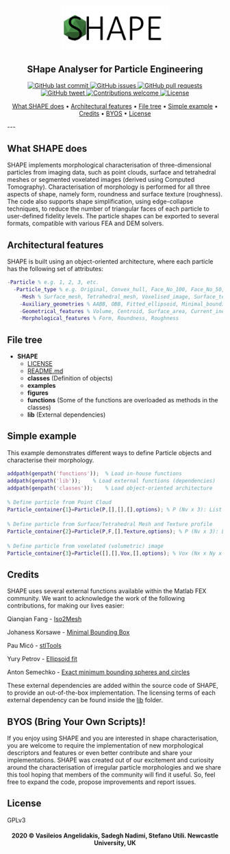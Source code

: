 <p align="center"><img width=50% src="https://github.com/vsangelidakis/SHAPE/blob/master/figures/SHAPE_Logo_Extended.png"></p>
<h2 align="center">SHape Analyser for Particle Engineering</a></h2>

<p align="center">
    <a href="https://github.com/vsangelidakis/SHAPE/commits/master">
    <img src="https://img.shields.io/github/last-commit/vsangelidakis/SHAPE.svg?style=flat-square&logo=github&logoColor=white"
         alt="GitHub last commit">
    <a href="https://github.com/vsangelidakis/SHAPE/issues">
    <img src="https://img.shields.io/github/issues-raw/vsangelidakis/SHAPE.svg?style=flat-square&logo=github&logoColor=white"
         alt="GitHub issues">
    <a href="https://github.com/vsangelidakis/SHAPE/pulls">
    <img src="https://img.shields.io/github/issues-pr-raw/vsangelidakis/SHAPE.svg?style=flat-square&logo=github&logoColor=white"
         alt="GitHub pull requests">
    <a href="https://twitter.com/intent/tweet?text=SHape Analyser for Particle Engineering: &url=https%3A%2F%2Fgithub.com%2Fvsangelidakis%2FSHAPE">
    <img src="https://img.shields.io/twitter/url/https/github.com/vsangelidakis/SHAPE.svg?style=flat-square&logo=twitter"
         alt="GitHub tweet">
    <a href="https://github.com/vsangelidakis/SHAPE/pulls">
    <img src="https://img.shields.io/badge/contributions-welcome-orange.svg"
         alt="Contributions welcome">
    <a href="https://opensource.org/licenses/GPL-3.0">
    <img src="https://img.shields.io/badge/license-GPL-blue.svg"
         alt="License">
</p>

<p align="center">
  <a href="#what-shape-does">What SHAPE does</a> •
  <a href="#architectural-features">Architectural features</a> •
  <a href="#file-tree">File tree</a> •
  <a href="#simple-example">Simple example</a> •
  <a href="#credits">Credits</a> •
  <a href="#byos-bring-your-own-scripts">BYOS</a> •
  <a href="#license">License</a>
</p>
---

## What SHAPE does
SHAPE implements morphological characterisation of three-dimensional particles from imaging data, such as point clouds, surface and tetrahedral meshes or segmented voxelated images (derived using Computed Tomography). Characterisation of morphology is performed for all three aspects of shape, namely form, roundness and surface texture (roughness). The code also supports shape simplification, using edge-collapse techniques, to reduce the number of triangular faces of each particle to user-defined fidelity levels. The particle shapes can be exported to several formats, compatible with various FEA and DEM solvers.

## Architectural features
SHAPE is built using an object-oriented architecture, where each particle has the following set of attributes:

```Matlab
-Particle % e.g. 1, 2, 3, etc.
  -Particle_type % e.g. Original, Convex_hull, Face_No_100, Face_No_50, etc.
    -Mesh % Surface_mesh, Tetrahedral_mesh, Voxelised_image, Surface_texture
    -Auxiliary_geometries % AABB, OBB, Fitted_ellipsoid, Minimal_bounding_sphere, Maximal_inscribed_sphere
    -Geometrical_features % Volume, Centroid, Surface_area, Current_inertia_tensor, Principal_inertia_tensor, Principal_orientations
    -Morphological_features % Form, Roundness, Roughness
```

## File tree
- __SHAPE__
  - [LICENSE](LICENSE)
  - [README.md](README.md)
  - __classes__ (Definition of objects)
  - __examples__
  - __figures__
  - __functions__ (Some of the functions are overloaded as methods in the classes)
  - __lib__ (External dependencies)


## Simple example
This example demonstrates different ways to define Particle objects and characterise their morphology.

```Matlab
addpath(genpath('functions'));	% Load in-house functions
addpath(genpath('lib'));	% Load external functions (dependencies)
addpath(genpath('classes'));	% Load object-oriented architecture

% Define particle from Point Cloud
Particle_container{1}=Particle(P,[],[],[],options); % P (Nv x 3): List of Vertices; options (struct): options for shape characterisation and/or simplification

% Define particle from Surface/Tetrahedral Mesh and Texture profile
Particle_container{2}=Particle(P,F,[],Texture,options); % P (Nv x 3): List of Vertices; F (Nf x 3) or (Nf x 4): List of Faces/Elements; Texture (Nx x Ny): Planar roughness profile

% Define particle from voxelated (volumetric) image
Particle_container{3}=Particle([],[],Vox,[],options); % Vox (Nx x Ny x Nz): Segmented voxelated (3-D) image of particle geometry;
```

## Credits
SHAPE uses several external functions available within the Matlab FEX community. We want to acknowledge the work of the following contributions, for making our lives easier:

Qianqian Fang - [Iso2Mesh](https://uk.mathworks.com/matlabcentral/fileexchange/68258-iso2mesh)

Johaness Korsawe - [Minimal Bounding Box](https://uk.mathworks.com/matlabcentral/fileexchange/18264-minimal-bounding-box)

Pau Micó - [stlTools](https://uk.mathworks.com/matlabcentral/fileexchange/51200-stltools)

Yury Petrov - [Ellipsoid fit](https://uk.mathworks.com/matlabcentral/fileexchange/24693-ellipsoid-fit)

Anton Semechko - [Exact minimum bounding spheres and circles](https://uk.mathworks.com/matlabcentral/fileexchange/48725-exact-minimum-bounding-spheres-and-circles)

These external dependencies are added within the source code of SHAPE, to provide an out-of-the-box implementation. The licensing terms of each external dependency can be found inside the [lib](lib/) folder.

## BYOS (Bring Your Own Scripts)!
If you enjoy using SHAPE and you are interested in shape characterisation, you are welcome to require the implementation of new morphological descriptors and features or even better contribute and share your implementations. SHAPE was created out of our excitement and curiosity around the characterisation of irregular particle morphologies and we share this tool hoping that members of the community will find it useful. So, feel free to expand the code, propose improvements and report issues.

## License
GPLv3

<h4 align="center">2020 © Vasileios Angelidakis, Sadegh Nadimi, Stefano Utili. Newcastle University, UK</a></h4>